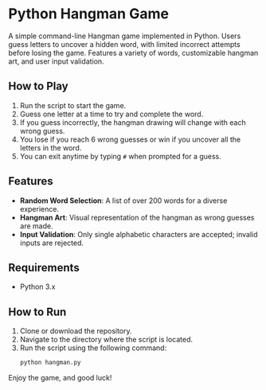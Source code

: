 
# Python Hangman Game

A simple command-line Hangman game implemented in Python. Users guess letters to uncover a hidden word, with limited incorrect attempts before losing the game. Features a variety of words, customizable hangman art, and user input validation.

## How to Play

1. Run the script to start the game.
2. Guess one letter at a time to try and complete the word.
3. If you guess incorrectly, the hangman drawing will change with each wrong guess.
4. You lose if you reach 6 wrong guesses or win if you uncover all the letters in the word.
5. You can exit anytime by typing `#` when prompted for a guess.

## Features

- **Random Word Selection**: A list of over 200 words for a diverse experience.
- **Hangman Art**: Visual representation of the hangman as wrong guesses are made.
- **Input Validation**: Only single alphabetic characters are accepted; invalid inputs are rejected.

## Requirements

- Python 3.x

## How to Run

1. Clone or download the repository.
2. Navigate to the directory where the script is located.
3. Run the script using the following command:
    ```bash
    python hangman.py
    ```

Enjoy the game, and good luck!
